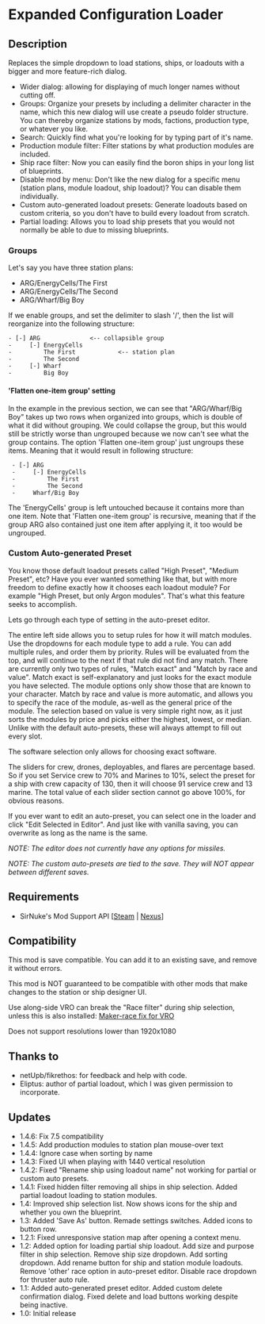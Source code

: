 # Expanded Configuration Loader

## Description
Replaces the simple dropdown to load stations, ships, or loadouts with a bigger and more feature-rich dialog.

* Wider dialog: allowing for displaying of much longer names without cutting off.
* Groups: Organize your presets by including a delimiter character in the name, which this new dialog will use create a pseudo folder structure. You can thereby organize stations by mods, factions, production type, or whatever you like.
* Search: Quickly find what you're looking for by typing part of it's name.
* Production module filter: Filter stations by what production modules are included.
* Ship race filter: Now you can easily find the boron ships in your long list of blueprints.
* Disable mod by menu: Don't like the new dialog for a specific menu (station plans, module loadout, ship loadout)? You can disable them individually.
* Custom auto-generated loadout presets: Generate loadouts based on custom criteria, so you don't have to build every loadout from scratch.
* Partial loading: Allows you to load ship presets that you would not normally be able to due to missing blueprints.

### Groups

Let's say you have three station plans:

 - ARG/EnergyCells/The First
 - ARG/EnergyCells/The Second
 - ARG/Wharf/Big Boy
 
If we enable groups, and set the delimiter to slash '/', then the list will reorganize into the following structure:
 ```
 - [-] ARG				<-- collapsible group
 -     [-] EnergyCells		
 -         The First			<-- station plan
 -         The Second			
 -     [-] Wharf
 -         Big Boy
 ```
 
#### 'Flatten one-item group' setting

In the example in the previous section, we can see that "ARG/Wharf/Big Boy" takes up two rows when organized into groups, which is double of what it did without grouping. We could collapse the group, but this would still be strictly worse than ungrouped because we now can't see what the group contains.
The option 'Flatten one-item group' just ungroups these items. Meaning that it would result in following structure:
```
 - [-] ARG
 -     [-] EnergyCells		
 -         The First
 -         The Second			
 -     Wharf/Big Boy
 ```

The 'EnergyCells' group is left untouched because it contains more than one item. Note that 'Flatten one-item group' is recursive, meaning that if the group ARG also contained just one item after applying it, it too would be ungrouped.

### Custom Auto-generated Preset

You know those default loadout presets called "High Preset", "Medium Preset", etc? Have you ever wanted something like that, but with more freedom to define exactly how it chooses each loadout module? For example "High Preset, but only Argon modules". That's what this feature seeks to accomplish.

Lets go through each type of setting in the auto-preset editor.

The entire left side allows you to setup rules for how it will match modules. Use the dropdowns for each module type to add a rule. You can add multiple rules, and order them by priority. Rules will be evaluated from the top, and will continue to the next if that rule did not find any match. There are currently only two types of rules, "Match exact" and "Match by race and value".
Match exact is self-explanatory and just looks for the exact module you have selected. The module options only show those that are known to your character.
Match by race and value is more automatic, and allows you to specify the race of the module, as-well as the general price of the module. The selection based on value is very simple right now, as it just sorts the modules by price and picks either the highest, lowest, or median.
Unlike with the default auto-presets, these will always attempt to fill out every slot.

The software selection only allows for choosing exact software.

The sliders for crew, drones, deployables, and flares are percentage based. So if you set Service crew to 70% and Marines to 10%, select the preset for a ship with crew capacity of 130, then it will choose 91 service crew and 13 marine. The total value of each slider section cannot go above 100%, for obvious reasons.

If you ever want to edit an auto-preset, you can select one in the loader and click "Edit Selected in Editor". And just like with vanilla saving, you can overwrite as long as the name is the same.

*NOTE: The editor does not currently have any options for missiles.*

*NOTE: The custom auto-presets are tied to the save. They will NOT appear between different saves.*

## Requirements

* SirNuke's Mod Support API [[Steam](https://steamcommunity.com/sharedfiles/filedetails/?id=2042901274) | [Nexus](https://www.nexusmods.com/x4foundations/mods/503)]

## Compatibility

This mod is save compatible. You can add it to an existing save, and remove it without errors.

This mod is NOT guaranteed to be compatible with other mods that make changes to the station or ship designer UI.

Use along-side VRO can break the "Race filter" during ship selection, unless this is also installed: [Maker-race fix for VRO](https://www.nexusmods.com/x4foundations/mods/1523/)

Does not support resolutions lower than 1920x1080

## Thanks to
* netUpb/fikrethos: for feedback and help with code.
* Eliptus: author of partial loadout, which I was given permission to incorporate.

## Updates

* 1.4.6: Fix 7.5 compatibility
* 1.4.5: Add production modules to station plan mouse-over text
* 1.4.4: Ignore case when sorting by name
* 1.4.3: Fixed UI when playing with 1440 vertical resolution
* 1.4.2: Fixed "Rename ship using loadout name" not working for partial or custom auto presets.
* 1.4.1: Fixed hidden filter removing all ships in ship selection. Added partial loadout loading to station modules.
* 1.4: Improved ship selection list. Now shows icons for the ship and whether you own the blueprint.
* 1.3: Added 'Save As' button. Remade settings switches. Added icons to button row.
* 1.2.1: Fixed unresponsive station map after opening a context menu.
* 1.2: Added option for loading partial ship loadout. Add size and purpose filter in ship selection. Remove ship size dropdown. Add sorting dropdown. Add rename button for ship and station module loadouts. Remove 'other' race option in auto-preset editor. Disable race dropdown for thruster auto rule.
* 1.1: Added auto-generated preset editor. Added custom delete confirmation dialog. Fixed delete and load buttons working despite being inactive.
* 1.0: Initial release